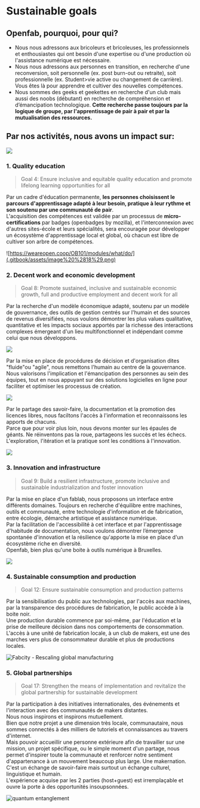 # Sustainable goals

## Openfab, pourquoi, pour qui?

* Nous nous adressons aux bricoleurs et bricoleuses, les professionnels et enthousiastes qui ont besoin d'une expertise ou d'une production où l'assistance numérique est nécessaire.
* Nous nous adressons aux personnes en transition, en recherche d'une reconversion, soit personnelle \(ex. post burn-out ou retraite\), soit professionnelle \(ex. Student&gt;vie active ou changement de carrière\). Vous êtes là pour apprendre et cultiver des nouvelles compétences.
* Nous sommes des geeks et geekettes en recherche d'un club mais aussi des noobs \(débutant\) en recherche de compréhension et d’émancipation technologique.  **Cette recherche passe toujours par la logique de groupe, par l'apprentissage de pair à pair et par la mutualisation des ressources.**

## Par nos activités, nous avons un impact sur: 

![](https://user-images.githubusercontent.com/12049360/68319787-26ec5f00-00bf-11ea-96fd-985e02c4fdb5.jpg)



### **1. Quality education**

> Goal 4: Ensure inclusive and equitable quality education and promote lifelong learning opportunities for all

Par un cadre d'éducation permanente, **les personnes choisissent le parcours d'apprentissage adapté à leur besoin, pratique à leur rythme et son soutenu par une communauté de pair**.   
L'acquisition des compétences est validée par un processus de **micro-certifications** par badges \(openbadges by mozilla\), et l'interconnexion avec d'autres sites-école et leurs spécialités, sera encouragée pour développer un écosystème d'apprentissage local et global, où chacun est libre de cultiver son arbre de compétences.

![https://weareopen.coop/OB101/modules/what/do/](.gitbook/assets/image%20%2818%29.png)

###  2. **Decent work and economic development**

> Goal 8: Promote sustained, inclusive and sustainable economic growth, full and productive employment and decent work for all

Par la recherche d'un modèle économique adapté, soutenu par un modèle de gouvernance, des outils de gestion centrés sur l'humain et des sources de revenus diversifiées, nous voulons démontrer les plus values qualitative, quantitative et les impacts sociaux apportés par la richesse des interactions complexes émergeant d'un lieu multifonctionnel et indépendant comme celui que nous développons. 

![](.gitbook/assets/image%20%2814%29.png)

Par la mise en place de procédures de décision et d'organisation dites "fluide"ou "agile", nous remettons l'humain au centre de la gouvernance.  
Nous valorisons l'implication et l'émancipation des personnes au sein des équipes, tout en nous appuyant sur des solutions logicielles en ligne pour faciliter et optimiser les processus de création. 

![](.gitbook/assets/image%20%2812%29.png)

Par le partage des savoir-faire, la documentation et la promotion des licences libres, nous faciltons l'accès à l'information et reconnaissons les apports de chacuns.   
Parce que pour voir plus loin, nous devons monter sur les épaules de géants. Ne réinventons pas la roue, partageons les succès et les échecs. L'exploration, l'itération et la pratique sont les conditions à l'innovation.  

![](.gitbook/assets/image%20%281%29.png)

###  3. **Innovation and infrastructure**

> Goal 9: Build a resilient infrastructure, promote inclusive and sustainable industrialization and foster innovation

Par la mise en place d'un fablab, nous proposons un interface entre différents domaines. Toujours en recherche d'équilibre entre machines, outils et communauté, entre technologie d'information et de fabrication, entre écologie, démarche artistique et assistance numérique.   
Par la facilitation de l'accessibilité à cet interface et par l'apprentissage d'habitude de documentation, nous voulons démontrer l’émergence spontanée d'innovation et la résilience qu'apporte la mise en place d'un écosystème riche en diversité.   
Openfab, bien plus qu'une boite à outils numérique à Bruxelles.

![](.gitbook/assets/image%20%282%29.png)

### **4. Sustainable consumption and production**

> Goal 12: Ensure sustainable consumption and production patterns

Par la sensibilisation du public aux technologies, par l'accès aux machines, par la transparence des procédures de fabrication, le public accède à la boite noir.  
Une production durable commence par soi-même, par l'éducation et la prise de meilleure décision dans nos comportements de consommation.  
L'accès à une unité de fabrication locale, à un club de makers, est une des marches vers plus de consommateur durable et plus de productions locales.

![Fabcity - Rescaling global manufacturing](.gitbook/assets/image%20%283%29.png)

### **5. Global partnerships**

> Goal 17: Strengthen the means of implementation and revitalize the global partnership for sustainable development

Par la participation à des initiatives internationales, des événements et l'interaction avec des communautés de makers distantes.   
Nous nous inspirons et inspirons mutuellement.   
Bien que notre projet a une dimension très locale, communautaire, nous sommes connectés à des milliers de tutoriels et connaissances au travers d'internet.   
Mais pouvoir accueillir une personne extérieure afin de travailler sur une mission, un projet spécifique, ou le simple moment d'un partage, nous permet d'inspirer toute la communauté et renforcer notre sentiment d'appartenance à un mouvement beaucoup plus large. Une makernation.  
C'est un échange de savoir-faire mais surtout un échange culturel, linguistique et humain.   
L'expérience acquise par les 2 parties \(host+guest\) est irremplaçable et ouvre la porte à des opportunités insoupsonnées.

![quantum entanglement](.gitbook/assets/image%20%2810%29.png)

